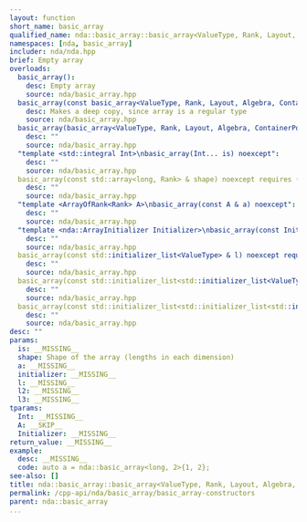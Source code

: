 ```yaml
---
layout: function
short_name: basic_array
qualified_name: nda::basic_array::basic_array<ValueType, Rank, Layout, Algebra, ContainerPolicy>
namespaces: [nda, basic_array]
includer: nda/nda.hpp
brief: Empty array
overloads:
  basic_array():
    desc: Empty array
    source: nda/basic_array.hpp
  basic_array(const basic_array<ValueType, Rank, Layout, Algebra, ContainerPolicy> & ) noexcept:
    desc: Makes a deep copy, since array is a regular type
    source: nda/basic_array.hpp
  basic_array(basic_array<ValueType, Rank, Layout, Algebra, ContainerPolicy> && ):
    desc: ""
    source: nda/basic_array.hpp
  "template <std::integral Int>\nbasic_array(Int... is) noexcept":
    desc: ""
    source: nda/basic_array.hpp
  basic_array(const std::array<long, Rank> & shape) noexcept requires (std::is_default_constructible_v<ValueType>):
    desc: ""
    source: nda/basic_array.hpp
  "template <ArrayOfRank<Rank> A>\nbasic_array(const A & a) noexcept":
    desc: ""
    source: nda/basic_array.hpp
  "template <nda::ArrayInitializer Initializer>\nbasic_array(const Initializer & initializer) noexcept(noexcept(initializer.invoke(*this)))":
    desc: ""
    source: nda/basic_array.hpp
  basic_array(const std::initializer_list<ValueType> & l) noexcept requires (Rank == 1):
    desc: ""
    source: nda/basic_array.hpp
  basic_array(const std::initializer_list<std::initializer_list<ValueType> > & l2) noexcept requires ((Rank == 2)):
    desc: ""
    source: nda/basic_array.hpp
  basic_array(const std::initializer_list<std::initializer_list<std::initializer_list<ValueType> > > & l3) noexcept:
    desc: ""
    source: nda/basic_array.hpp
desc: ""
params:
  is: __MISSING__
  shape: Shape of the array (lengths in each dimension)
  a: __MISSING__
  initializer: __MISSING__
  l: __MISSING__
  l2: __MISSING__
  l3: __MISSING__
tparams:
  Int: __MISSING__
  A: __SKIP__
  Initializer: __MISSING__
return_value: __MISSING__
example:
  desc: __MISSING__
  code: auto a = nda::basic_array<long, 2>{1, 2};
see-also: []
title: nda::basic_array::basic_array<ValueType, Rank, Layout, Algebra, ContainerPolicy>
permalink: /cpp-api/nda/basic_array/basic_array-constructors
parent: nda::basic_array
...
```



